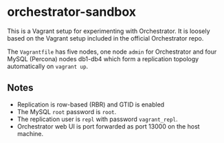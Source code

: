 # orchestrator-sandbox

This is a Vagrant setup for experimenting with Orchestrator. It is loosely
based on the Vagrant setup included in the official Orchestrator repo.

The `Vagrantfile` has five nodes, one node `admin` for Orchestrator and four
MySQL (Percona) nodes db1-db4 which form a replication topology automatically
on `vagrant up`.

## Notes

* Replication is row-based (RBR) and GTID is enabled
* The MySQL `root` password is `root`.
* The replication user is `repl` with password `vagrant_repl`.
* Orchestrator web UI is port forwarded as port 13000 on the host machine.
